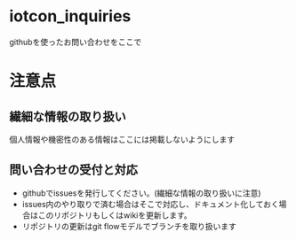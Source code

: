# iotcon_inquiries
githubを使ったお問い合わせをここで

# 注意点
## 繊細な情報の取り扱い
個人情報や機密性のある情報はここには掲載しないようにします

## 問い合わせの受付と対応
* githubでissuesを発行してください。(繊細な情報の取り扱いに注意)
* issues内のやり取りで済む場合はそこで対応し、ドキュメント化しておく場合はこのリポジトリもしくはwikiを更新します。
* リポジトリの更新はgit flowモデルでブランチを取り扱います